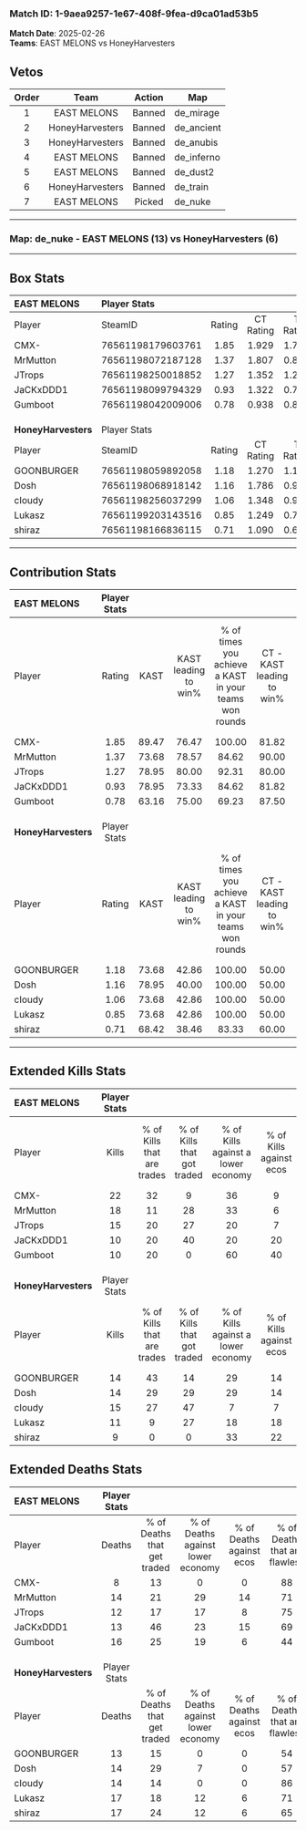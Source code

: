 ### Match ID: 1-9aea9257-1e67-408f-9fea-d9ca01ad53b5  
**Match Date**: 2025-02-26  
**Teams**: EAST MELONS vs HoneyHarvesters  

## Vetos  

| Order | Team | Action | Map |
| :---: | :--: | :----: | --- |
| 1 | EAST MELONS | Banned | de_mirage |
| 2 | HoneyHarvesters | Banned | de_ancient |
| 3 | HoneyHarvesters | Banned | de_anubis |
| 4 | EAST MELONS | Banned | de_inferno |
| 5 | EAST MELONS | Banned | de_dust2 |
| 6 | HoneyHarvesters | Banned | de_train |
| 7 | EAST MELONS | Picked | de_nuke |

---  

### **Map**: de_nuke - EAST MELONS (13) vs HoneyHarvesters (6)  
---  

## Box Stats  

| **EAST MELONS**     | Player Stats      |        |           |          |       |       |       |         |        |      |     |
| :- | :- | :-: | :-: | :-: | :-: | :-: | :-: | :-: | :-: | :-: | :-: |
| Player              | SteamID           | Rating | CT Rating | T Rating | KAST  |  ADR  | Kills | Assists | Deaths | K/D  | HS% |
| CMX-                | 76561198179603761 |  1.85  |   1.929   |  1.792   | 89.47 | 106.6 |  22   |    3    |   8    | 2.75 | 31  |
| MrMutton            | 76561198072187128 |  1.37  |   1.807   |  0.850   | 73.68 | 101.0 |  18   |    4    |   14   | 1.29 | 61  |
| JTrops              | 76561198250018852 |  1.27  |   1.352   |  1.281   | 78.95 | 85.7  |  15   |    2    |   12   | 1.25 | 33  |
| JaCKxDDD1           | 76561198099794329 |  0.93  |   1.322   |  0.718   | 78.95 | 57.0  |  10   |    4    |   13   | 0.77 | 40  |
| Gumboot             | 76561198042009006 |  0.78  |   0.938   |  0.804   | 63.16 | 67.6  |  10   |    6    |   16   | 0.63 | 10  |
|                     |                   |        |           |          |       |       |       |         |        |      |     |
|                     |                   |        |           |          |       |       |       |         |        |      |     |
|                     |                   |        |           |          |       |       |       |         |        |      |     |
| **HoneyHarvesters** | Player Stats      |        |           |          |       |       |       |         |        |      |     |
| Player              | SteamID           | Rating | CT Rating | T Rating | KAST  |  ADR  | Kills | Assists | Deaths | K/D  | HS% |
| GOONBURGER          | 76561198059892058 |  1.18  |   1.270   |  1.166   | 73.68 | 87.1  |  14   |    5    |   13   | 1.08 | 64  |
| Dosh                | 76561198068918142 |  1.16  |   1.786   |  0.934   | 78.95 | 83.2  |  14   |    3    |   14   | 1.00 | 35  |
| cIoudy              | 76561198256037299 |  1.06  |   1.348   |  0.944   | 73.68 | 53.2  |  15   |    1    |   14   | 1.07 | 60  |
| Lukasz              | 76561199203143516 |  0.85  |   1.249   |  0.760   | 73.68 | 64.1  |  11   |    5    |   17   | 0.65 | 54  |
| shiraz              | 76561198166836115 |  0.71  |   1.090   |  0.664   | 68.42 | 60.7  |   9   |    4    |   17   | 0.53 | 55  |
---  

## Contribution Stats  

| **EAST MELONS**     | Player Stats |       |                      |                                                        |                           |                                                             |                          |                                                            |
| :- | :-: | :-: | :-: | :-: | :-: | :-: | :-: | :-: |
| Player              |    Rating    | KAST  | KAST leading to win% | % of times you achieve a KAST in your teams won rounds | CT - KAST leading to win% | CT - % of times you achieve a KAST in your teams won rounds | T - KAST leading to win% | T - % of times you achieve a KAST in your teams won rounds |
| CMX-                |     1.85     | 89.47 |        76.47         |                         100.00                         |           81.82           |                           100.00                            |          66.67           |                           100.00                           |
| MrMutton            |     1.37     | 73.68 |        78.57         |                         84.62                          |           90.00           |                           100.00                            |          50.00           |                           50.00                            |
| JTrops              |     1.27     | 78.95 |        80.00         |                         92.31                          |           80.00           |                            88.89                            |          80.00           |                           100.00                           |
| JaCKxDDD1           |     0.93     | 78.95 |        73.33         |                         84.62                          |           81.82           |                           100.00                            |          50.00           |                           50.00                            |
| Gumboot             |     0.78     | 63.16 |        75.00         |                         69.23                          |           87.50           |                            77.78                            |          50.00           |                           50.00                            |
|                     |              |       |                      |                                                        |                           |                                                             |                          |                                                            |
|                     |              |       |                      |                                                        |                           |                                                             |                          |                                                            |
|                     |              |       |                      |                                                        |                           |                                                             |                          |                                                            |
| **HoneyHarvesters** | Player Stats |       |                      |                                                        |                           |                                                             |                          |                                                            |
| Player              |    Rating    | KAST  | KAST leading to win% | % of times you achieve a KAST in your teams won rounds | CT - KAST leading to win% | CT - % of times you achieve a KAST in your teams won rounds | T - KAST leading to win% | T - % of times you achieve a KAST in your teams won rounds |
| GOONBURGER          |     1.18     | 73.68 |        42.86         |                         100.00                         |           50.00           |                           100.00                            |          37.50           |                           100.00                           |
| Dosh                |     1.16     | 78.95 |        40.00         |                         100.00                         |           50.00           |                           100.00                            |          33.33           |                           100.00                           |
| cIoudy              |     1.06     | 73.68 |        42.86         |                         100.00                         |           50.00           |                           100.00                            |          37.50           |                           100.00                           |
| Lukasz              |     0.85     | 73.68 |        42.86         |                         100.00                         |           50.00           |                           100.00                            |          37.50           |                           100.00                           |
| shiraz              |     0.71     | 68.42 |        38.46         |                         83.33                          |           60.00           |                           100.00                            |          25.00           |                           66.67                            |
---  

## Extended Kills Stats  

| **EAST MELONS**     | Player Stats |                            |                            |                                    |                         |                              |                                 |                                       |                    |           |
| :- | :-: | :-: | :-: | :-: | :-: | :-: | :-: | :-: | :-: | :-: |
| Player              |    Kills     | % of Kills that are trades | % of Kills that got traded | % of Kills against a lower economy | % of Kills against ecos | % of Kills that are flawless | % of Kills that are close duels | % of Kills that are assisted by flash | Pistol Round Kills | AWP Kills |
| CMX-                |      22      |             32             |             9              |                 36                 |            9            |              64              |                5                |                   0                   |         0          |     2     |
| MrMutton            |      18      |             11             |             28             |                 33                 |            6            |              44              |                6                |                   0                   |         0          |     1     |
| JTrops              |      15      |             20             |             27             |                 20                 |            7            |              73              |                7                |                   0                   |         7          |     2     |
| JaCKxDDD1           |      10      |             20             |             40             |                 20                 |           20            |              70              |               10                |                   0                   |         0          |     0     |
| Gumboot             |      10      |             20             |             0              |                 60                 |           40            |              70              |               20                |                   0                   |         0          |     0     |
|                     |              |                            |                            |                                    |                         |                              |                                 |                                       |                    |           |
|                     |              |                            |                            |                                    |                         |                              |                                 |                                       |                    |           |
|                     |              |                            |                            |                                    |                         |                              |                                 |                                       |                    |           |
| **HoneyHarvesters** | Player Stats |                            |                            |                                    |                         |                              |                                 |                                       |                    |           |
| Player              |    Kills     | % of Kills that are trades | % of Kills that got traded | % of Kills against a lower economy | % of Kills against ecos | % of Kills that are flawless | % of Kills that are close duels | % of Kills that are assisted by flash | Pistol Round Kills | AWP Kills |
| GOONBURGER          |      14      |             43             |             14             |                 29                 |           14            |              64              |                7                |                   0                   |         0          |     3     |
| Dosh                |      14      |             29             |             29             |                 29                 |           14            |              79              |                7                |                   0                   |         0          |     2     |
| cIoudy              |      15      |             27             |             47             |                 7                  |            7            |              67              |                0                |                   0                   |         0          |     1     |
| Lukasz              |      11      |             9              |             27             |                 18                 |           18            |              64              |               18                |                   0                   |         0          |     4     |
| shiraz              |      9       |             0              |             0              |                 33                 |           22            |              56              |               22                |                  11                   |         1          |     0     |
## Extended Deaths Stats  

| **EAST MELONS**     | Player Stats |                             |                                   |                          |                               |                            |                           |               |
| :- | :-: | :-: | :-: | :-: | :-: | :-: | :-: | :-: |
| Player              |    Deaths    | % of Deaths that get traded | % of Deaths against lower economy | % of Deaths against ecos | % of Deaths that are flawless | % of Deaths that are close | % of Deaths while blinded | Deaths to AWP |
| CMX-                |      8       |             13              |                 0                 |            0             |              88               |             0              |             0             |       0       |
| MrMutton            |      14      |             21              |                29                 |            14            |              71               |             7              |             0             |       1       |
| JTrops              |      12      |             17              |                17                 |            8             |              75               |             8              |             0             |       0       |
| JaCKxDDD1           |      13      |             46              |                23                 |            15            |              69               |             15             |             0             |       0       |
| Gumboot             |      16      |             25              |                19                 |            6             |              44               |             13             |             6             |       0       |
|                     |              |                             |                                   |                          |                               |                            |                           |               |
|                     |              |                             |                                   |                          |                               |                            |                           |               |
|                     |              |                             |                                   |                          |                               |                            |                           |               |
| **HoneyHarvesters** | Player Stats |                             |                                   |                          |                               |                            |                           |               |
| Player              |    Deaths    | % of Deaths that get traded | % of Deaths against lower economy | % of Deaths against ecos | % of Deaths that are flawless | % of Deaths that are close | % of Deaths while blinded | Deaths to AWP |
| GOONBURGER          |      13      |             15              |                 0                 |            0             |              54               |             31             |             0             |       1       |
| Dosh                |      14      |             29              |                 7                 |            0             |              57               |             7              |             0             |       2       |
| cIoudy              |      14      |             14              |                 0                 |            0             |              86               |             0              |             0             |       0       |
| Lukasz              |      17      |             18              |                12                 |            6             |              71               |             0              |             0             |       2       |
| shiraz              |      17      |             24              |                12                 |            6             |              65               |             6              |             0             |       2       |
